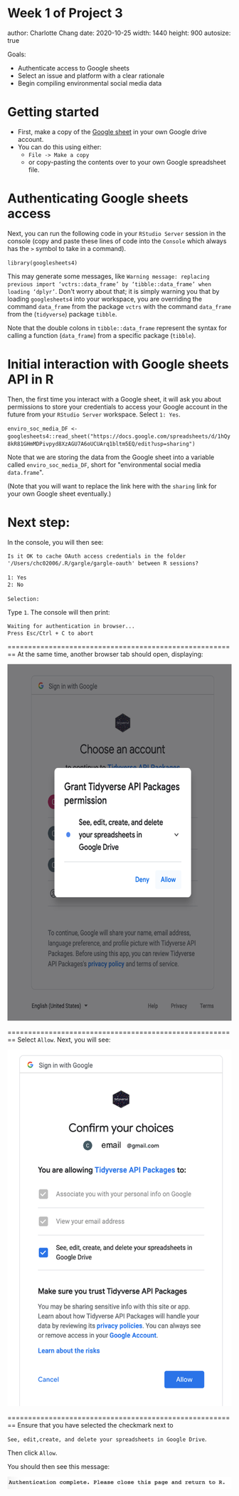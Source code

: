 Week 1 of Project 3
========================================================
author: Charlotte Chang
date: 2020-10-25
width: 1440
height: 900
autosize: true

Goals:

* Authenticate access to Google sheets
* Select an issue and platform with a clear rationale
* Begin compiling environmental social media data

Getting started
========================================================

* First, make a copy of the [Google sheet](https://docs.google.com/spreadsheets/d/1hQy8kR81GHmMDPivpyd8XzAGU7A6oUCUArq1bltm5EQ/edit?usp=sharing) in your own Google drive account. 
* You can do this using either:
    + `File -> Make a copy`  
    + or copy-pasting the contents over to your own Google spreadsheet file.


Authenticating Google sheets access
========================================================

Next, you can run the following code in your `RStudio Server` session in the console (copy and paste these lines of code into the `Console` which always has the `>` symbol to take in a command).

`library(googlesheets4)`

This may generate some messages, like ` Warning message: replacing previous import ‘vctrs::data_frame’ by ‘tibble::data_frame’ when loading ‘dplyr’ `. Don't worry about that; it is simply warning you that by loading `googlesheets4` into your workspace, you are overriding the command `data_frame` from the package `vctrs` with the command `data_frame` from the (`tidyverse`) package `tibble`. 

Note that the double colons in `tibble::data_frame` represent the syntax for calling a function (`data_frame`) from a specific package (`tibble`).


Initial interaction with Google sheets API in R
========================================================

Then, the first time you interact with a Google sheet, it will ask you about permissions to store your credentials to access your Google account in the future from your `RStudio Server` workspace. Select `1: Yes`.

`enviro_soc_media_DF <- googlesheets4::read_sheet("https://docs.google.com/spreadsheets/d/1hQy8kR81GHmMDPivpyd8XzAGU7A6oUCUArq1bltm5EQ/edit?usp=sharing")` 

Note that we are storing the data from the Google sheet into a variable called `enviro_soc_media_DF`, short for "environmental social media `data.frame`".

(Note that you will want to replace the link here with the `sharing` link for your own Google sheet eventually.)

Next step:
========================================================
In the console, you will then see:

```
Is it OK to cache OAuth access credentials in the folder '/Users/chc02006/.R/gargle/gargle-oauth' between R sessions?

1: Yes
2: No

Selection:
```

Type `1`. The console will then print:
```
Waiting for authentication in browser...
Press Esc/Ctrl + C to abort
```

========================================================
At the same time, another browser tab should open, displaying:


<img src="misc/grantTidyverse.png" title="Googlesheets authentication query for your Google account." alt="Googlesheets authentication query for your Google account." height="800px" />

========================================================
Select `Allow`. Next, you will see:

<img src="misc/permissions.png" title="a landing page asking you to confirm your access choices." alt="a landing page asking you to confirm your access choices." height="800px" />

========================================================
Ensure that you have selected the checkmark next to 

`See, edit,create, and delete your spreadsheets in Google Drive`. 

Then click `Allow`. 

You should then see this message:

![success message](misc/success.png)
